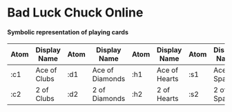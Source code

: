 # Bad Luck Chuck Online

#### Symbolic representation of playing cards

<table>
    <thead>
    <tr>
        <th>Atom</th>
        <th>Display Name</th>
        <th>Atom</th>
        <th>Display Name</th>
        <th>Atom</th>
        <th>Display Name</th>
        <th>Atom</th>
        <th>Display Name</th>
    </tr>
    </thead>
    <tbody>
    <tr>
        <td>:c1</td>
        <td>Ace of Clubs</td>
        <td>:d1</td>
        <td>Ace of Diamonds</td>
        <td>:h1</td>
        <td>Ace of Hearts</td>
        <td>:s1</td>
        <td>Ace of Spades</td>
    </tr>

   <tr>
        <td>:c2</td>
        <td>2 of Clubs</td>
        <td>:d2</td>
        <td>2 of Diamonds</td>
        <td>:h2</td>
        <td>2 of Hearts</td>
        <td>:s2</td>
        <td>2 of Spades</td>
    </tr>
    <!-- <tr>
        <td>:c3</td>
        <td>3 of Clubs</td>
        <td>:d3</td>
        <td>3 of Diamonds</td>
        <td>:h3</td>
        <td>3 of Hearts</td>
        <td>:s3</td>
        <td>3 of Spades</td>
    </tr>
    <tr>
        <td>:c4</td>
        <td>4 of Clubs</td>
        <td>:d4</td>
        <td>4 of Diamonds</td>
        <td>:h4</td>
        <td>4 of Hearts</td>
        <td>:s4</td>
        <td>4 of Spades</td>
    </tr>
    <tr>
        <td>:c5</td>
        <td>5 of Clubs</td>
        <td>:d5</td>
        <td>5 of Diamonds</td>
        <td>:h5</td>
        <td>5 of Hearts</td>
        <td>:s5</td>
        <td>5 of Spades</td>
    </tr>
    <tr>
        <td>:c6</td>
        <td>6 of Clubs</td>
        <td>:d6</td>
        <td>6 of Diamonds</td>
        <td>:h6</td>
        <td>4 of Hearts</td>
        <td>:s6</td>
        <td>6 of Spades</td>
    </tr>
    <tr>
        <td>:c7</td>
        <td>7 of Clubs</td>
        <td>:d7</td>
        <td>7 of Diamonds</td>
        <td>:h7</td>
        <td>7 of Hearts</td>
        <td>:s7</td>
        <td>7 of Spades</td>
    </tr>
    <tr>
        <td>:c8</td>
        <td>8 of Clubs</td>
        <td>:d8</td>
        <td>8 of Diamonds</td>
        <td>:h8</td>
        <td>8 of Hearts</td>
        <td>:s8</td>
        <td>8 of Spades</td>
    </tr>
    <tr>
        <td>:c9</td>
        <td>9 of Clubs</td>
        <td>:d9</td>
        <td>9 of Diamonds</td>
        <td>:h9</td>
        <td>9 of Hearts</td>
        <td>:s9</td>
        <td>9 of Spades</td>
    </tr>
    <tr>
        <td>:c10</td>
        <td>10 of Clubs</td>
        <td>:d10</td>
        <td>10 of Diamonds</td>
        <td>:h10</td>
        <td>10 of Hearts</td>
        <td>:s10</td>
        <td>10 of Spades</td>
    </tr>
    <tr>
        <td>:c11</td>
        <td>Jack of Clubs</td>
        <td>:d11</td>
        <td>Jack of Diamonds</td>
        <td>:h11</td>
        <td>Jack of Hearts</td>
        <td>:s11</td>
        <td>Jack of Spades</td>
    </tr>
    <tr>
        <td>:c12</td>
        <td>Queen of Clubs</td>
        <td>:d12</td>
        <td>Queen of Diamonds</td>
        <td>:h12</td>
        <td>Queen of Hearts</td>
        <td>:s12</td>
        <td>Queen of Spades</td>
    </tr>
    <tr>
        <td>:c13</td>
        <td>King of Clubs</td>
        <td>:d13</td>
        <td>King of Diamonds</td>
        <td>:h13</td>
        <td>King of Hearts</td>
        <td>:s13</td>
        <td>King of Spades</td>
    </tr>
    <tr>
        <td>:c14</td>
        <td>Ace of Clubs</td>
        <td>:d14</td>
        <td>Ace of Diamonds</td>
        <td>:h14</td>
        <td>Ace of Hearts</td>
        <td>:s14</td>
        <td>Ace of Spades</td>
    </tr>
    <tr>
        <td>:cj</td>
        <td>Jack of Clubs</td>
        <td>:dj</td>
        <td>Jack of Diamonds</td>
        <td>:hj</td>
        <td>Jack of Hearts</td>
        <td>:sj</td>
        <td>Jack of Spades</td>
    </tr>
    <tr>
        <td>:cq</td>
        <td>Queen of Clubs</td>
        <td>:dq</td>
        <td>Qieem of Diamonds</td>
        <td>:hq</td>
        <td>Queen of Hearts</td>
        <td>:sq</td>
        <td>Queen of Spades</td>
    </tr>
    <tr>
        <td>:kj</td>
        <td>King of Clubs</td>
        <td>:kj</td>
        <td>King of Diamonds</td>
        <td>:kj</td>
        <td>King of Hearts</td>
        <td>:kj</td>
        <td>King of Spades</td>
    </tr> -->
    </tbody>
</table>
